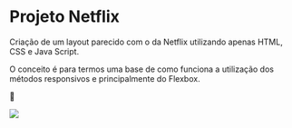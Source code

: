 # Projeto Netflix

Criação de um layout parecido com o da Netflix utilizando apenas HTML, CSS e Java Script.

O conceito é para termos uma base de como funciona a utilização dos métodos responsivos e principalmente do Flexbox.

:heart_decoration:

![](https://uploaddeimagens.com.br/images/003/481/465/original/github-readme.jpg?1634259992)